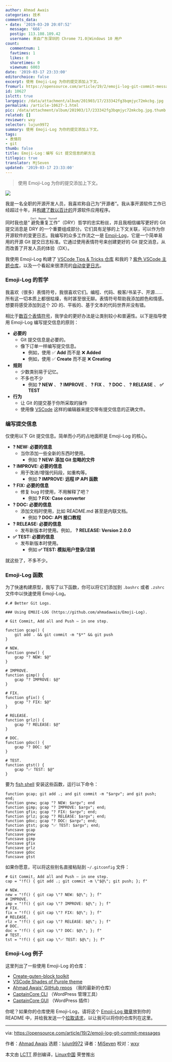 ```yaml
---
author: Ahmad Awais
categories: 技术
comments_data:
- date: '2019-03-20 20:07:52'
  message: '666'
  postip: 113.108.109.42
  username: 来自广东深圳的 Chrome 71.0|Windows 10 用户
count:
  commentnum: 1
  favtimes: 1
  likes: 0
  sharetimes: 0
  viewnum: 6003
date: '2019-03-17 23:33:00'
editorchoice: false
excerpt: 使用 Emoji-Log 为你的提交添加上下文。
fromurl: https://opensource.com/article/19/2/emoji-log-git-commit-messages
id: 10627
islctt: true
largepic: /data/attachment/album/201903/17/233342fg3bqmjyc72mkcbg.jpg
permalink: /article-10627-1.html
pic: /data/attachment/album/201903/17/233342fg3bqmjyc72mkcbg.jpg.thumb.jpg
related: []
reviewer: wxy
selector: lujun9972
summary: 使用 Emoji-Log 为你的提交添加上下文。
tags:
- 表情符
- git
thumb: false
title: Emoji-Log：编写 Git 提交信息的新方法
titlepic: true
translator: MjSeven
updated: '2019-03-17 23:33:00'
---
```



> 
> 使用 Emoji-Log 为你的提交添加上下文。
> 
> 
> 


![](/data/attachment/album/201903/17/233342fg3bqmjyc72mkcbg.jpg)


我是一名全职的开源开发人员，我喜欢称自己为“开源者”。我从事开源软件工作已经超过十年，并[构建了数以百计的](https://github.com/ahmadawais)开源软件应用程序。


同时我也是“<ruby> 避免重复工作 <rt>  Don’t Repeat Yourself </rt></ruby>”（DRY）哲学的忠实粉丝，并且我相信编写更好的 Git 提交消息是 DRY 的一个重要组成部分。它们具有足够的上下文关联，可以作为你开源软件的变更日志。我编写的众多工作流之一是 [Emoji-Log](https://github.com/ahmadawais/Emoji-Log/)，它是一个简单易用的开源 Git 提交日志标准。它通过使用表情符号来创建更好的 Git 提交消息，从而改善了开发人员的体验（DX）。


我使用 Emoji-Log 构建了 [VSCode Tips & Tricks 仓库](https://github.com/ahmadawais/VSCode-Tips-Tricks) 和我的 ? [紫色 VSCode 主题仓库](https://github.com/ahmadawais/shades-of-purple-vscode/commits/master)，以及一个看起来很漂亮的[自动变更日志](https://github.com/ahmadawais/shades-of-purple-vscode/blob/master/CHANGELOG.md)。


### Emoji-Log 的哲学


我喜欢（很多）表情符号，我很喜欢它们。编程、代码、极客/书呆子、开源……所有这一切本质上都很枯燥，有时甚至很无聊。表情符号帮助我添加颜色和情感。想要将感受添加到这个 2D 的、平板的、基于文本的代码世界并没有错。


相比于[数百个表情符号](https://gitmoji.carloscuesta.me/)，我学会的更好办法是让类别较小和普遍性。以下是指导使用 Emoji-Log 编写提交信息的原则：


* **必要的**
	+ Git 提交信息是必要的。
	+ 像下订单一样编写提交信息。
		- 例如，使用 ✅ **Add** 而不是 ❌ **Added**
		- 例如，使用 ✅ **Create** 而不是 ❌ **Creating**
* **规则**
	+ 少数类别易于记忆。
	+ 不多也不少
		- 例如 **? NEW** 、 **? IMPROVE** 、 **? FIX** 、 **? DOC** 、 **? RELEASE** 、 **✅ TEST**
* **行为**
	+ 让 Git 的提交基于你所采取的操作
	+ 使用像 [VSCode](https://VSCode.pro) 这样的编辑器来提交带有提交信息的正确文件。


### 编写提交信息


仅使用以下 Git 提交信息。简单而小巧的占地面积是 Emoji-Log 的核心。


* **? NEW: 必要的信息**
	+ 当你添加一些全新的东西时使用。
		- 例如 **? NEW: 添加 Git 忽略的文件**
* **? IMPROVE: 必要的信息**
	+ 用于改进/增强代码段，如重构等。
		- 例如 **? IMPROVE: 远程 IP API 函数**
* **? FIX: 必要的信息**
	+ 修复 bug 时使用，不用解释了吧？
		- 例如 **? FIX: Case converter**
* **? DOC: 必要的信息**
	+ 添加文档时使用，比如 README.md 甚至是内联文档。
		- 例如 **? DOC: API 接口教程**
* **? RELEASE: 必要的信息**
	+ 发布新版本时使用。例如， **? RELEASE: Version 2.0.0**
* **✅ TEST: 必要的信息**
	+ 发布新版本时使用。
		- 例如 **✅ TEST: 模拟用户登录/注销**


就这些了，不多不少。


### Emoji-Log 函数


为了快速构建原型，我写了以下函数，你可以将它们添加到 `.bashrc` 或者 `.zshrc` 文件中以快速使用 Emoji-Log。



```
#.# Better Git Logs.

### Using EMOJI-LOG (https://github.com/ahmadawais/Emoji-Log).

# Git Commit, Add all and Push — in one step.

function gcap() {
    git add . && git commit -m "$*" && git push
}

# NEW.
function gnew() {
    gcap "? NEW: $@"
}

# IMPROVE.
function gimp() {
    gcap "? IMPROVE: $@"
}

# FIX.
function gfix() {
    gcap "? FIX: $@"
}

# RELEASE.
function grlz() {
    gcap "? RELEASE: $@"
}

# DOC.
function gdoc() {
    gcap "? DOC: $@"
}

# TEST.
function gtst() {
    gcap "✅ TEST: $@"
}
```

要为 [fish shell](https://en.wikipedia.org/wiki/Friendly_interactive_shell) 安装这些函数，运行以下命令：



```
function gcap; git add .; and git commit -m "$argv"; and git push; end;
function gnew; gcap "? NEW: $argv"; end
function gimp; gcap "? IMPROVE: $argv"; end;
function gfix; gcap "? FIX: $argv"; end;
function grlz; gcap "? RELEASE: $argv"; end;
function gdoc; gcap "? DOC: $argv"; end;
function gtst; gcap "✅ TEST: $argv"; end;
funcsave gcap
funcsave gnew
funcsave gimp
funcsave gfix
funcsave grlz
funcsave gdoc
funcsave gtst
```

如果你愿意，可以将这些别名直接粘贴到 `~/.gitconfig` 文件：



```
# Git Commit, Add all and Push — in one step.
cap = "!f() { git add .; git commit -m \"$@\"; git push; }; f"

# NEW.
new = "!f() { git cap \"? NEW: $@\"; }; f"
# IMPROVE.
imp = "!f() { git cap \"? IMPROVE: $@\"; }; f"
# FIX.
fix = "!f() { git cap \"? FIX: $@\"; }; f"
# RELEASE.
rlz = "!f() { git cap \"? RELEASE: $@\"; }; f"
# DOC.
doc = "!f() { git cap \"? DOC: $@\"; }; f"
# TEST.
tst = "!f() { git cap \"✅ TEST: $@\"; }; f"
```

### Emoji-Log 例子


这里列出了一些使用 Emoji-Log 的仓库：


* [Create-guten-block toolkit](https://github.com/ahmadawais/create-guten-block/commits/)
* [VSCode Shades of Purple theme](https://github.com/ahmadawais/shades-of-purple-vscode/commits/)
* [Ahmad Awais' GitHub repos](https://github.com/ahmadawais) （我的最新的仓库）
* [CaptainCore CLI](https://github.com/CaptainCore/captaincore-cli/commits/) （WordPress 管理工具）
* [CaptainCore GUI](https://github.com/CaptainCore/captaincore-gui/commits/) （WordPress 插件）


你呢？如果你的仓库使用 Emoji-Log，请将这个 [Emoji-Log 徽章](https://on.ahmda.ws/rOMZ/c)放到你的 README 中，并给我发送一个[拉取请求](https://github.com/ahmadawais/Emoji-Log/pulls)，以让我可以将你的仓库列在这里。




---


via: <https://opensource.com/article/19/2/emoji-log-git-commit-messages>


作者：[Ahmad Awais](https://opensource.com/users/mrahmadawais) 选题：[lujun9972](https://github.com/lujun9972) 译者：[MjSeven](https://github.com/MjSeven) 校对：[wxy](https://github.com/wxy)


本文由 [LCTT](https://github.com/LCTT/TranslateProject) 原创编译，[Linux中国](https://linux.cn/) 荣誉推出